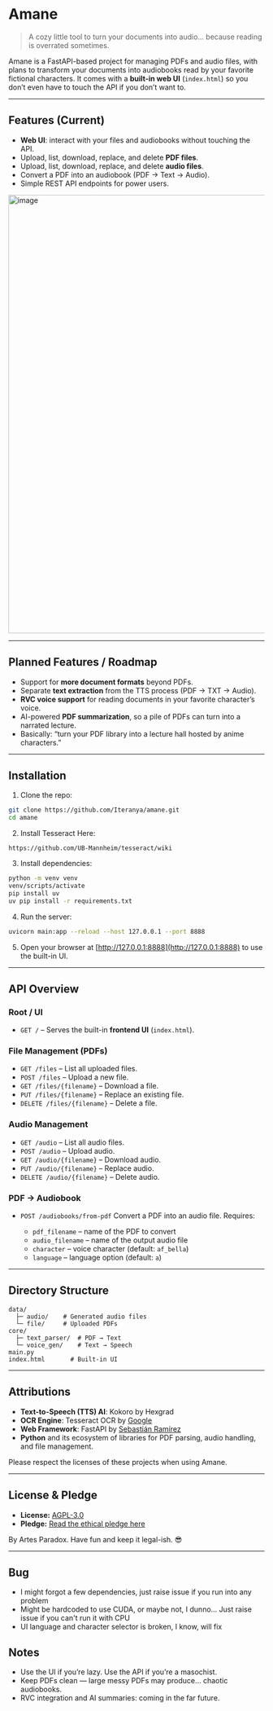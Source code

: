 # Amane

> A cozy little tool to turn your documents into audio… because reading is overrated sometimes.  

Amane is a FastAPI-based project for managing PDFs and audio files, with plans to transform your documents into audiobooks read by your favorite fictional characters. It comes with a **built-in web UI** (`index.html`) so you don’t even have to touch the API if you don’t want to.

---

## Features (Current)

- **Web UI**: interact with your files and audiobooks without touching the API.
- Upload, list, download, replace, and delete **PDF files**.
- Upload, list, download, replace, and delete **audio files**.
- Convert a PDF into an audiobook (PDF → Text → Audio).  
- Simple REST API endpoints for power users.

<img width="971" height="861" alt="image" src="https://github.com/user-attachments/assets/b669342b-5fcc-4f75-9da1-c3965f7a3540" />

---

## Planned Features / Roadmap

- Support for **more document formats** beyond PDFs.
- Separate **text extraction** from the TTS process (PDF → TXT → Audio).
- **RVC voice support** for reading documents in your favorite character’s voice.  
- AI-powered **PDF summarization**, so a pile of PDFs can turn into a narrated lecture.
- Basically: “turn your PDF library into a lecture hall hosted by anime characters.”

---

## Installation

1. Clone the repo:  
```bash
git clone https://github.com/Iteranya/amane.git
cd amane
````

2. Install Tesseract Here:

```
https://github.com/UB-Mannheim/tesseract/wiki
```

3. Install dependencies:

```bash
python -m venv venv
venv/scripts/activate
pip install uv
uv pip install -r requirements.txt
```

4. Run the server:

```bash
uvicorn main:app --reload --host 127.0.0.1 --port 8888
```

5. Open your browser at [http://127.0.0.1:8888](http://127.0.0.1:8888) to use the built-in UI.

---

## API Overview

### Root / UI

* `GET /` – Serves the built-in **frontend UI** (`index.html`).

### File Management (PDFs)

* `GET /files` – List all uploaded files.
* `POST /files` – Upload a new file.
* `GET /files/{filename}` – Download a file.
* `PUT /files/{filename}` – Replace an existing file.
* `DELETE /files/{filename}` – Delete a file.

### Audio Management

* `GET /audio` – List all audio files.
* `POST /audio` – Upload audio.
* `GET /audio/{filename}` – Download audio.
* `PUT /audio/{filename}` – Replace audio.
* `DELETE /audio/{filename}` – Delete audio.

### PDF → Audiobook

* `POST /audiobooks/from-pdf`
  Convert a PDF into an audio file. Requires:

  * `pdf_filename` – name of the PDF to convert
  * `audio_filename` – name of the output audio file
  * `character` – voice character (default: `af_bella`)
  * `language` – language option (default: `a`)

---

## Directory Structure

```
data/
  ├─ audio/    # Generated audio files
  └─ file/     # Uploaded PDFs
core/
  ├─ text_parser/  # PDF → Text
  └─ voice_gen/    # Text → Speech
main.py
index.html       # Built-in UI
```

---

## Attributions

* **Text-to-Speech (TTS) AI**: Kokoro by Hexgrad
* **OCR Engine**: Tesseract OCR by [Google](https://github.com/tesseract-ocr/tesseract)
* **Web Framework**: FastAPI by [Sebastián Ramírez](https://fastapi.tiangolo.com/)
* **Python** and its ecosystem of libraries for PDF parsing, audio handling, and file management.

Please respect the licenses of these projects when using Amane.

---

## License & Pledge

* **License:** [AGPL-3.0](LICENSE)
* **Pledge:** [Read the ethical pledge here](PLEDGE.md)

By Artes Paradox. Have fun and keep it legal-ish. 😎

---

## Bug
* I might forgot a few dependencies, just raise issue if you run into any problem
* Might be hardcoded to use CUDA, or maybe not, I dunno... Just raise issue if you can't run it with CPU
* UI language and character selector is broken, I know, will fix

## Notes

* Use the UI if you’re lazy. Use the API if you’re a masochist.
* Keep PDFs clean — large messy PDFs may produce… chaotic audiobooks.
* RVC integration and AI summaries: coming in the far future.
